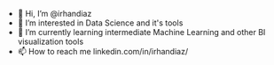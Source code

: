 - 👋 Hi, I’m @irhandiaz
- 👀 I’m interested in Data Science and it's tools
- 🌱 I’m currently learning intermediate Machine Learning and other BI visualization tools
- 📫 How to reach me linkedin.com/in/irhandiaz/

<!---
irhandiaz/irhandiaz is a ✨ special ✨ repository because its `README.md` (this file) appears on your GitHub profile.
You can click the Preview link to take a look at your changes.
--->
